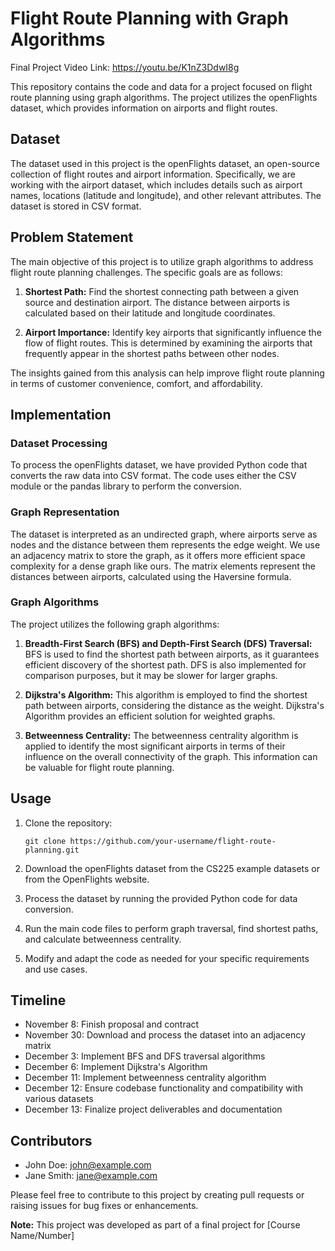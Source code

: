 
# Flight Route Planning with Graph Algorithms

Final Project Video Link: https://youtu.be/K1nZ3DdwI8g


This repository contains the code and data for a project focused on flight route planning using graph algorithms. The project utilizes the openFlights dataset, which provides information on airports and flight routes.

## Dataset

The dataset used in this project is the openFlights dataset, an open-source collection of flight routes and airport information. Specifically, we are working with the airport dataset, which includes details such as airport names, locations (latitude and longitude), and other relevant attributes. The dataset is stored in CSV format.

## Problem Statement

The main objective of this project is to utilize graph algorithms to address flight route planning challenges. The specific goals are as follows:

1. **Shortest Path:** Find the shortest connecting path between a given source and destination airport. The distance between airports is calculated based on their latitude and longitude coordinates.

2. **Airport Importance:** Identify key airports that significantly influence the flow of flight routes. This is determined by examining the airports that frequently appear in the shortest paths between other nodes.

The insights gained from this analysis can help improve flight route planning in terms of customer convenience, comfort, and affordability.

## Implementation

### Dataset Processing

To process the openFlights dataset, we have provided Python code that converts the raw data into CSV format. The code uses either the CSV module or the pandas library to perform the conversion.

### Graph Representation

The dataset is interpreted as an undirected graph, where airports serve as nodes and the distance between them represents the edge weight. We use an adjacency matrix to store the graph, as it offers more efficient space complexity for a dense graph like ours. The matrix elements represent the distances between airports, calculated using the Haversine formula.

### Graph Algorithms

The project utilizes the following graph algorithms:

1. **Breadth-First Search (BFS) and Depth-First Search (DFS) Traversal:** BFS is used to find the shortest path between airports, as it guarantees efficient discovery of the shortest path. DFS is also implemented for comparison purposes, but it may be slower for larger graphs.

2. **Dijkstra's Algorithm:** This algorithm is employed to find the shortest path between airports, considering the distance as the weight. Dijkstra's Algorithm provides an efficient solution for weighted graphs.

3. **Betweenness Centrality:** The betweenness centrality algorithm is applied to identify the most significant airports in terms of their influence on the overall connectivity of the graph. This information can be valuable for flight route planning.

## Usage

1. Clone the repository:

   ```shell
   git clone https://github.com/your-username/flight-route-planning.git
   ```

2. Download the openFlights dataset from the CS225 example datasets or from the OpenFlights website.

3. Process the dataset by running the provided Python code for data conversion.

4. Run the main code files to perform graph traversal, find shortest paths, and calculate betweenness centrality.

5. Modify and adapt the code as needed for your specific requirements and use cases.

## Timeline

- November 8: Finish proposal and contract
- November 30: Download and process the dataset into an adjacency matrix
- December 3: Implement BFS and DFS traversal algorithms
- December 6: Implement Dijkstra's Algorithm
- December 11: Implement betweenness centrality algorithm
- December 12: Ensure codebase functionality and compatibility with various datasets
- December 13: Finalize project deliverables and documentation

## Contributors

- John Doe: john@example.com
- Jane Smith: jane@example.com

Please feel free to contribute to this project by creating pull requests or raising issues for bug fixes or enhancements.

**Note:** This project was developed as part of a final project for [Course Name/Number]
